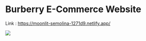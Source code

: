 # Burberry E-Commerce Website

Link : https://moonlit-semolina-1271d9.netlify.app/

![](https://i.postimg.cc/NjZXhwkz/Img1.png)
